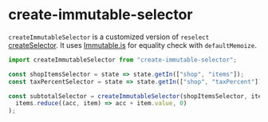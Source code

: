 # create-immutable-selector

`createImmutableSelector` is a customized version of `reselect` [createSelector](https://github.com/reactjs/reselect#createselectorinputselectors--inputselectors-resultfunc). It uses [Immutable.is](http://facebook.github.io/immutable-js/docs/#/is) for equality check with `defaultMemoize`.

```js
import createImmutableSelector from "create-immutable-selector";

const shopItemsSelector = state => state.getIn(["shop", "items"]);
const taxPercentSelector = state => state.getIn(["shop", "taxPercent"]);

const subtotalSelector = createImmutableSelector(shopItemsSelector, items =>
  items.reduce((acc, item) => acc + item.value, 0)
);
```
